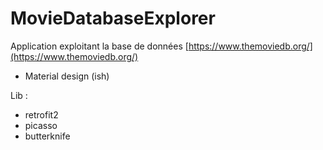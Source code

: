# MovieDatabaseExplorer

Application exploitant la base de données [https://www.themoviedb.org/](https://www.themoviedb.org/)

* Material design (ish)

Lib : 
* retrofit2
* picasso
* butterknife
